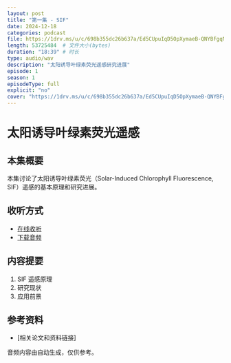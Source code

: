 ```yaml
---
layout: post
title: "第一集 - SIF"
date: 2024-12-18
categories: podcast
file: https://1drv.ms/u/c/698b355dc26b637a/Ed5CUpuIqD5OpXymaeB-QNYBFgqN5gBSBKRBM93zDqSPEQ?e=EILpMB
length: 53725484  # 文件大小(bytes)
duration: "18:39" # 时长
type: audio/wav
description: "太阳诱导叶绿素荧光遥感研究进展"
episode: 1
season: 1
episodeType: full
explicit: "no"
cover: "https://1drv.ms/u/c/698b355dc26b637a/Ed5CUpuIqD5OpXymaeB-QNYBFgqN5gBSBKRBM93zDqSPEQ?e=EILpMB"
---
```


# 太阳诱导叶绿素荧光遥感

## 本集概要

本集讨论了太阳诱导叶绿素荧光（Solar-Induced Chlorophyll Fluorescence, SIF）遥感的基本原理和研究进展。

## 收听方式

- [在线收听](https://1drv.ms/u/c/698b355dc26b637a/Ed5CUpuIqD5OpXymaeB-QNYBFgqN5gBSBKRBM93zDqSPEQ?e=EILpMB)
- [下载音频](https://1drv.ms/u/c/698b355dc26b637a/Ed5CUpuIqD5OpXymaeB-QNYBFgqN5gBSBKRBM93zDqSPEQ?e=EILpMB)

## 内容提要

1. SIF 遥感原理
2. 研究现状
3. 应用前景

## 参考资料

- [相关论文和资料链接]

音频内容由自动生成，仅供参考。